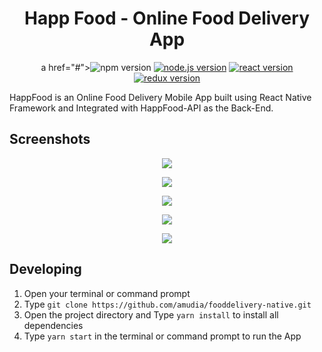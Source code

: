 <h1 align="center">Happ Food - Online Food Delivery App</h1>

<p align="center">
a href="#"><img src="https://img.shields.io/badge/npm-6.13.4-brightgreen.svg?style=flat-square" alt="npm version">
</a>
<a href="#"><img src="https://img.shields.io/badge/node.js-12.14.0-blue.svg?style=flat-square" alt="node.js version"></a>
<a href="#"><img src="https://img.shields.io/badge/react_native-0.61-green.svg?style=flat-square" alt="react version"></a>
<a href="#"><img src="https://img.shields.io/badge/redux-4.0.5-informational.svg?style=flat-square" alt="redux version"></a>
</p>

HappFood is an Online Food Delivery Mobile App built using React Native Framework and Integrated with HappFood-API as the Back-End.

## Screenshots

<p align="center">
<img src="./screenshoots/1.jpg">
</p>
<p align="center">
<img src="./screenshoots/2.jpg">
</p>
<p align="center">
<img src="./screenshoots/3.jpg">
</p>
<p align="center">
<img src="./screenshoots/4.jpg">
</p>
<p align="center">
<img src="./screenshoots/5.jpg">
</p>

## Developing
1. Open your terminal or command prompt
2. Type `git clone https://github.com/amudia/fooddelivery-native.git`
3. Open the project directory and Type `yarn install` to install all dependencies
4. Type `yarn start` in the terminal or command prompt to run the App